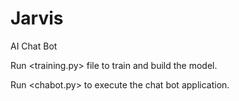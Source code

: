 # Jarvis
AI Chat Bot

Run <training.py> file to train and build the model.

Run <chabot.py> to execute the chat bot application.

